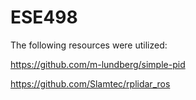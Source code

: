 # ESE498

The following resources were utilized:

https://github.com/m-lundberg/simple-pid

https://github.com/Slamtec/rplidar_ros
